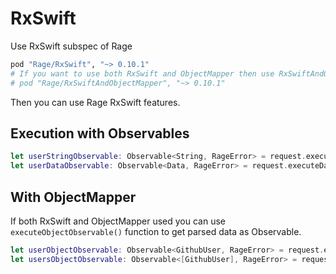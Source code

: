 RxSwift
=============================
Use RxSwift subspec of Rage
```ruby
pod "Rage/RxSwift", "~> 0.10.1"
# If you want to use both RxSwift and ObjectMapper then use RxSwiftAndObjectMapper subspec
# pod "Rage/RxSwiftAndObjectMapper", "~> 0.10.1"
```
Then you can use Rage RxSwift features.

## Execution with Observables ##
```swift
let userStringObservable: Observable<String, RageError> = request.executeStringObservable()
let userDataObservable: Observable<Data, RageError> = request.executeDataObservable()
```

## With ObjectMapper ##
If both RxSwift and ObjectMapper used you can use `executeObjectObservable()` function to get parsed data as Observable.
```swift
let userObjectObservable: Observable<GithubUser, RageError> = request.executeObjectObservable() // Where GithubUser is Mappable
let usersObjectObservable: Observable<[GithubUser], RageError> = request.executeObjectObservable() // Works for arrays too
```
